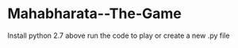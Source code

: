 Mahabharata--The-Game
=====================

Install python 2.7 above run the code to play or create a new .py file
